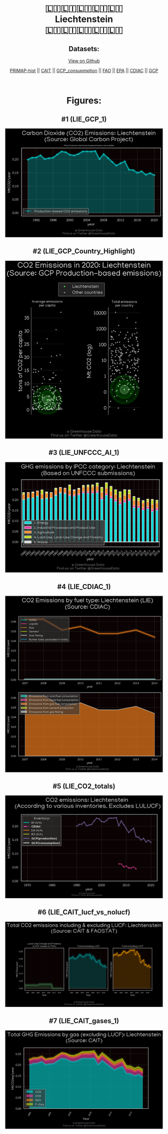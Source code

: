 
<center>
<h1 align="center">
🇱🇮🇱🇮🇱🇮🇱🇮🇱🇮
<br>
Liechtenstein
<br>
🇱🇮🇱🇮🇱🇮🇱🇮🇱🇮
</h1>
<h2>Datasets:</h2>
<p><a href="https://github.com/dquintani/GreenhouseData/tree/master/country_data/LIE_Liechtenstein/data">View on Github</a>
<br></p><p><a href="data/LIE_PRIMAP-hist.csv">PRIMAP-hist</a> || <a href="data/LIE_CAIT.csv">CAIT</a> || <a href="data/LIE_GCP_consupmption.csv">GCP_consupmption</a> || <a href="data/LIE_FAO.csv">FAO</a> || <a href="data/LIE_EPA.csv">EPA</a> || <a href="data/LIE_CDIAC.csv">CDIAC</a> || <a href="data/LIE_GCP.csv">GCP</a></p><p><br></p>
<h1>Figures:</h1><h2>#1 (LIE_GCP_1)</h2>
<p><img alt="" src="figures/LIE_GCP_1.png" /></p><h2>#2 (LIE_GCP_Country_Highlight)</h2>
<p><img alt="" src="figures/LIE_GCP_Country_Highlight.png" /></p><h2>#3 (LIE_UNFCCC_AI_1)</h2>
<p><img alt="" src="figures/LIE_UNFCCC_AI_1.png" /></p><h2>#4 (LIE_CDIAC_1)</h2>
<p><img alt="" src="figures/LIE_CDIAC_1.png" /></p><h2>#5 (LIE_CO2_totals)</h2>
<p><img alt="" src="figures/LIE_CO2_totals.png" /></p><h2>#6 (LIE_CAIT_lucf_vs_nolucf)</h2>
<p><img alt="" src="figures/LIE_CAIT_lucf_vs_nolucf.png" /></p><h2>#7 (LIE_CAIT_gases_1)</h2>
<p><img alt="" src="figures/LIE_CAIT_gases_1.png" /></p>
